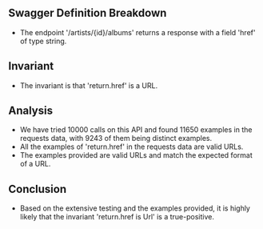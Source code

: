 ## Swagger Definition Breakdown
- The endpoint '/artists/{id}/albums' returns a response with a field 'href' of type string.

## Invariant
- The invariant is that 'return.href' is a URL.

## Analysis
- We have tried 10000 calls on this API and found 11650 examples in the requests data, with 9243 of them being distinct examples.
- All the examples of 'return.href' in the requests data are valid URLs.
- The examples provided are valid URLs and match the expected format of a URL.

## Conclusion
- Based on the extensive testing and the examples provided, it is highly likely that the invariant 'return.href is Url' is a true-positive.

